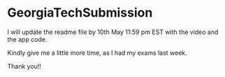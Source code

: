 # GeorgiaTechSubmission

I will update the readme file by 10th May 11:59 pm EST with the video and the app code.

Kindly give me a little more time, as I had my exams last week.

Thank you!!
